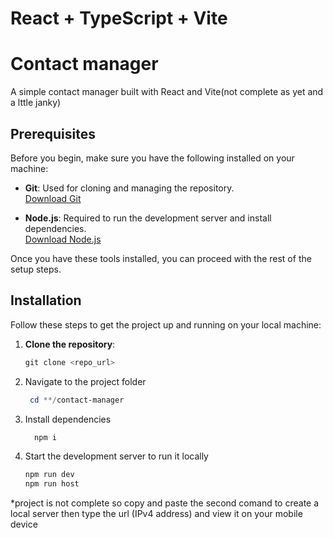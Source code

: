 # React + TypeScript + Vite

# Contact manager

A simple contact manager built with React and Vite(not complete as yet and a lttle janky)


## Prerequisites

Before you begin, make sure you have the following installed on your machine:

- **Git**: Used for cloning and managing the repository.  
  [Download Git](https://git-scm.com/download)
  
- **Node.js**: Required to run the development server and install dependencies.  
  [Download Node.js](https://nodejs.org/)

Once you have these tools installed, you can proceed with the rest of the setup steps.

## Installation

Follow these steps to get the project up and running on your local machine:

1. **Clone the repository**:
   ```PowerShell
   git clone <repo_url>
2. Navigate to the project folder
   ```PowerShell  
    cd **/contact-manager
3. Install dependencies
   ```PowerShell
     npm i
4. Start the development server to run it locally
     ```PowerShell
     npm run dev
     npm run host
  *project is not complete so copy and paste the second comand to create a local server then type the url (IPv4 address) and view it on your mobile device


